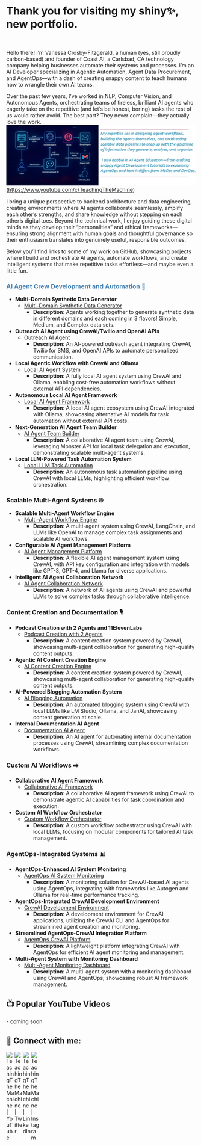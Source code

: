 <h1>Thank you for visiting my shiny✨, new  portfolio.</h1> <br/>

Hello there! I’m Vanessa Crosby-Fitzgerald, a human (yes, still proudly carbon-based) and founder of Coast AI, a Carlsbad, CA technology company helping businesses automate their systems and processes. I’m an AI Developer specializing in Agentic Automation, Agent Data Procurement, and AgentOps—with a dash of creating snappy content to teach humans how to wrangle their own AI teams.

Over the past few years, I’ve worked in NLP, Computer Vision, and Autonomous Agents, orchestrating teams of tireless, brilliant AI agents who eagerly take on the repetitive (and let’s be honest, boring) tasks the rest of us would rather avoid. The best part? They never complain—they actually love the work.
 ![AI Agent](portDeco1.jpg?raw=true) (https://www.youtube.com/c/TeachingTheMachine)

 I bring a unique perspective to backend architecture and data engineering, creating environments where AI agents collaborate seamlessly, amplify each other’s strengths, and share knowledge without stepping on each other’s digital toes. Beyond the technical work, I enjoy guiding these digital minds as they develop their “personalities” and ethical frameworks—ensuring strong alignment with human goals and thoughtful governance so their enthusiasm translates into genuinely useful, responsible outcomes.

Below you’ll find links to some of my work on GitHub, showcasing projects where I build and orchestrate AI agents, automate workflows, and create intelligent systems that make repetitive tasks effortless—and maybe even a little fun.


### <span style="color: #4682B4;">AI Agent Crew Development and Automation 🤖</span>
- **Multi-Domain Synthetic Data Generator**
  - [Multi-Domain Synthetic Data Generator](https://github.com/TeachingTheMachine/SyntheticData-MultiDomain)
    - **Description**: Agents working together to generate synthetic data in different domains and each coming in 3 flavors! Simple, Medium, and Complex data sets.
- <b>Outreach AI Agent using CrewAI/Twilio and OpenAI APIs</b>
  - [Outreach AI Agent](https://github.com/TeachingTheMachine/Outreach-AI-Agent)
    - **Description**: An AI-powered outreach agent integrating CrewAI, Twilio for SMS, and OpenAI APIs to automate personalized communication.
- **Local Agentic Workflow with CrewAI and Ollama**
  - [Local AI Agent System](https://github.com/TeachingTheMachine/Local-CrewAI-Ollama)
    - **Description**: A fully local AI agent system using CrewAI and Ollama, enabling cost-free automation workflows without external API dependencies.
- **Autonomous Local AI Agent Framework**
  - [Local AI Agent Framework](https://github.com/TeachingTheMachine/Autonomous-Local-AI-Framework)
    - **Description**: A local AI agent ecosystem using CrewAI integrated with Ollama, showcasing alternative AI models for task automation without external API costs.
- **Next-Generation AI Agent Team Builder**
  - [AI Agent Team Builder](https://github.com/TeachingTheMachine/Next-Gen-AI-Team-Builder)
    - **Description**: A collaborative AI agent team using CrewAI, leveraging Monster API for local task delegation and execution, demonstrating scalable multi-agent systems.
- **Local LLM-Powered Task Automation System**
  - [Local LLM Task Automation](https://github.com/TeachingTheMachine/Local-LLM-Task-Automation)
    - **Description**: An autonomous task automation pipeline using CrewAI with local LLMs, highlighting efficient workflow orchestration.

### Scalable Multi-Agent Systems 🌐
- **Scalable Multi-Agent Workflow Engine**
  - [Multi-Agent Workflow Engine](https://github.com/TeachingTheMachine/Multi-Agent-Workflow-Engine)
    - **Description**: A multi-agent system using CrewAI, LangChain, and LLMs like OpenAI to manage complex task assignments and scalable AI workflows.
- **Configurable AI Agent Management Platform**
  - [AI Agent Management Platform](https://github.com/TeachingTheMachine/AI-Agent-Management-Platform)
    - **Description**: A flexible AI agent management system using CrewAI, with API key configuration and integration with models like GPT-3, GPT-4, and Llama for diverse applications.
- **Intelligent AI Agent Collaboration Network**
  - [AI Agent Collaboration Network](https://github.com/TeachingTheMachine/AI-Agent-Collaboration-Network)
    - **Description**: A network of AI agents using CrewAI and powerful LLMs to solve complex tasks through collaborative intelligence.

### Content Creation and Documentation 🎙️
- **Podcast Creation with 2 Agents and 11ElevenLabs**
  - [Podcast Creation with 2 Agents](https://github.com/TeachingTheMachine/Agentic-AI-Podcase)
    - **Description**: A content creation system powered by CrewAI, showcasing multi-agent collaboration for generating high-quality content outputs.
- **Agentic AI Content Creation Engine**
  - [AI Content Creation Engine](https://github.com/TeachingTheMachine/Agentic-AI-Content-Engine)
    - **Description**: A content creation system powered by CrewAI, showcasing multi-agent collaboration for generating high-quality content outputs.
- **AI-Powered Blogging Automation System**
  - [AI Blogging Automation](https://github.com/TeachingTheMachine/AI-Blogging-Automation)
    - **Description**: An automated blogging system using CrewAI with local LLMs like LM Studio, Ollama, and JanAI, showcasing content generation at scale.
- **Internal Documentation AI Agent**
  - [Documentation AI Agent](https://github.com/TeachingTheMachine/Documentation-AI-Agent)
    - **Description**: An AI agent for automating internal documentation processes using CrewAI, streamlining complex documentation workflows.

### Custom AI Workflows ➡️
- **Collaborative AI Agent Framework**
  - [Collaborative AI Framework](https://github.com/TeachingTheMachine/Collaborative-AI-Framework)
    - **Description**: A collaborative AI agent framework using CrewAI to demonstrate agentic AI capabilities for task coordination and execution.
- **Custom AI Workflow Orchestrator**
  - [Custom Workflow Orchestrator](https://github.com/TeachingTheMachine/Custom-AI-Workflow-Orchestrator)
    - **Description**: A custom workflow orchestrator using CrewAI with local LLMs, focusing on modular components for tailored AI task management.

### AgentOps-Integrated Systems 📊
- **AgentOps-Enhanced AI System Monitoring**
  - [AgentOps AI System Monitoring](https://github.com/TeachingTheMachine/AgentOps-AI-Monitoring)
    - **Description**: A monitoring solution for CrewAI-based AI agents using AgentOps, integrating with frameworks like Autogen and Ollama for real-time performance tracking.
- **AgentOps-Integrated CrewAI Development Environment**
  - [CrewAI Development Environment](https://github.com/TeachingTheMachine/CrewAI-Development-Environment)
    - **Description**: A development environment for CrewAI applications, utilizing the CrewAI CLI and AgentOps for streamlined agent creation and monitoring.
- **Streamlined AgentOps-CrewAI Integration Platform**
  - [AgentOps CrewAI Platform](https://github.com/TeachingTheMachine/AgentOps-CrewAI-Platform)
    - **Description**: A lightweight platform integrating CrewAI with AgentOps for efficient AI agent monitoring and management.
- **Multi-Agent System with Monitoring Dashboard**
  - [Multi-Agent Monitoring Dashboard](https://github.com/TeachingTheMachine/Multi-Agent-Dashboard)
    - **Description**: A multi-agent system with a monitoring dashboard using CrewAI and AgentOps, showcasing robust AI framework management.

<!--
## 📺 Popular YouTube Videos

- [FREE Local LLM - AI Agents With CrewAI And Ollama Easy Tutorial](https://www.youtube.com/watch?v=example)
- [100% LOCAL AI Agents with CrewAI and Ollama](https://www.youtube.com/watch?v=example)
- [Build the Future of AI with CrewAI – Multi-Agent Systems Made Simple!](https://www.youtube.com/watch?v=example)
- [CrewAI Tutorial - Next Generation AI Agent Teams (Fully Local)](https://www.youtube.com/watch?v=example)

<h2> 🤳 Connect with me:</h2>

[<img align="left" alt="TeachingTheMachine | YouTube" width="22px" src="https://cdn.jsdelivr.net/npm/simple-icons@v3/icons/youtube.svg" />][youtube]
[<img align="left" alt="TeachingTheMachine | Twitter" width="22px" src="https://cdn.jsdelivr.net/npm/simple-icons@v3/icons/twitter.svg" />][twitter]
[<img align="left" alt="TeachingTheMachine | LinkedIn" width="22px" src="https://cdn.jsdelivr.net/npm/simple-icons@v3/icons/linkedin.svg" />][linkedin]
[<img align="left" alt="TeachingTheMachine | Instagram" width="22px" src="https://cdn.jsdelivr.net/npm/simple-icons@v3/icons/instagram.svg" />][instagram]

[twitter]: https://twitter.com/TeachingTheMachine
[youtube]: https://www.youtube.com/c/TeachingTheMachine
[instagram]: https://www.instagram.com/TeachingTheMachine/
[linkedin]: https://linkedin.com/in/TeachingTheMachine


**TeachingTheMachine/TeachingTheMachine** is a ✨ _special_ ✨ repository because its `README.md` (this file) appears on your GitHub profile.

Here are some ideas to get you started:

- 🔭 I'm currently working on advancing AgentOps integration and multi-agent systems.
- 🌱 I'm currently learning advanced techniques in CrewAI and local LLM optimization.
- 👯 I'm looking to collaborate on innovative AI agent automation projects.
- 🤔 I'm looking for help with scaling multi-agent workflows.
- 💬 Ask me about CrewAI, AgentOps, or local LLM implementations.
- 📫 How to reach me: Connect via LinkedIn!
- 😄 Pronouns: [Your Pronouns]
- ⚡ Fun fact: I specialize in building 100% local AI agent systems that work without external API costs!
-->

<h2>📺 Popular YouTube Videos</h2>
- coming soon



<h2> 🤳 Connect with me:</h2>

[<img align="left" alt="TeachingTheMachine | YouTube" width="22px" src="https://cdn.jsdelivr.net/npm/simple-icons@v3/icons/youtube.svg" />][youtube]
[<img align="left" alt="TeachingTheMachine | Twitter" width="22px" src="https://cdn.jsdelivr.net/npm/simple-icons@v3/icons/twitter.svg" />][twitter]
[<img align="left" alt="TeachingTheMachine | LinkedIn" width="22px" src="https://cdn.jsdelivr.net/npm/simple-icons@v3/icons/linkedin.svg" />][linkedin]
[<img align="left" alt="TeachingTheMachine | Instagram" width="22px" src="https://cdn.jsdelivr.net/npm/simple-icons@v3/icons/instagram.svg" />][instagram]

[twitter]: https://twitter.com/TeachingTheMachine
[youtube]: https://www.youtube.com/c/TeachingTheMachine
[instagram]: https://www.instagram.com/TeachingTheMachine/
[linkedin]: https://linkedin.com/in/TeachingTheMachine


<!--
My expertise lies in designing agent workflows, building the agents themselves, and architecting scalable data pipelines to keep up with the goldmine of information they generate, analyze, and organize. They’re also quite adept at customer outreach and sentiment analysis. I also dabble in AI Agent Education—from crafting snappy tutorials to explaining AgentOps and how it differs from MLOps and DevOps.


**TeachingTheMachine/TeachingTheMachine** is a ✨ _special_ ✨ repository because its `README.md` (this file) appears on your GitHub profile.

Here are some ideas to get you started:

- 🔭 I’m currently working on advancing AI-driven financial analysis tools.
- 🌱 I’m currently learning advanced techniques in knowledge graph construction and RAG systems.
- 👯 I’m looking to collaborate on innovative AI/ML projects in financial markets.
- 🤔 I’m looking for help with optimizing large-scale data scraping pipelines.
- 💬 Ask me about knowledge graphs, LlamaIndex, or market sentiment analysis.
- 📫 How to reach me: Connect via LinkedIn!
- 😄 Pronouns: She/Her
- ⚡ Fun fact: I’m fluent in Spanish and love applying AI to solve real-world problems!
-->
